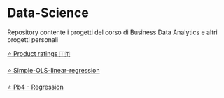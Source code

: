 # Data-Science
Repository contente i progetti del corso di Business Data Analytics e altri progetti personali

[:star: Product ratings :it:](/Pages/Product_ratings.md)

[:star: Simple-OLS-linear-regression](/Pages/Simple-OLS-linear-regression.md)

[:star: Pb4 - Regression](/Pages/Pb4---Regression.md)

